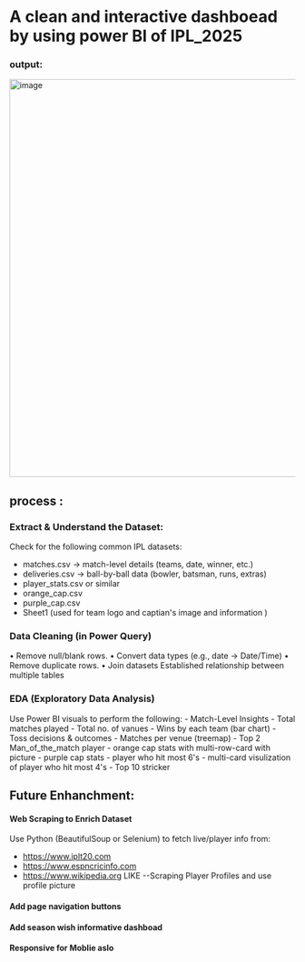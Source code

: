 #  A clean and interactive dashboead by using power BI of IPL_2025 
### output:
<img width="1268" height="700" alt="image" src="https://github.com/user-attachments/assets/38fa0a39-375a-4636-b0aa-ef231504bd8b" />

## process :
### Extract & Understand the Dataset:

Check for the following common IPL datasets:
- matches.csv → match-level details (teams, date, winner, etc.)
- deliveries.csv → ball-by-ball data (bowler, batsman, runs, extras)
- player_stats.csv or similar
- orange_cap.csv
- purple_cap.csv
- Sheet1 (used  for team logo and captian's image and information )

### Data Cleaning (in Power Query)
•	Remove null/blank rows.
•	Convert data types (e.g., date → Date/Time)
•	Remove duplicate rows.
•	Join datasets 
 Established relationship between multiple tables

 ### EDA (Exploratory Data Analysis)
  Use Power BI visuals to perform the following:
      - Match-Level Insights
      - Total matches played
      - Total no. of vanues
      - Wins by each team (bar chart)
      -	Toss decisions & outcomes
      - Matches per venue (treemap)
      - Top 2 Man_of_the_match player 
      - orange cap stats with multi-row-card with picture 
      - purple cap stats
      - player who hit most 6's
      - multi-card visulization of player who hit most 4's
      - Top 10 stricker


## Future Enhanchment:

#### Web Scraping to Enrich Dataset
Use Python (BeautifulSoup or Selenium) to fetch live/player info from:
- https://www.iplt20.com
- https://www.espncricinfo.com
- https://www.wikipedia.org
LIKE  --Scraping Player Profiles and use profile picture 



 #### Add page navigation buttons 
 #### Add season wish informative dashboad
 #### Responsive for Moblie aslo 



      
      
 

